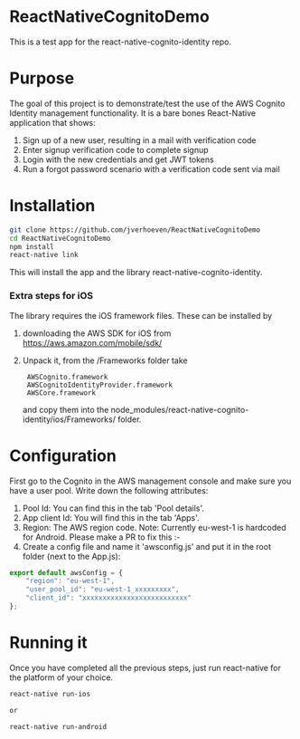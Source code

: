 # ReactNativeCognitoDemo
This is a test app for the react-native-cognito-identity repo.

# Purpose
The goal of this project is to demonstrate/test the use of the AWS Cognito Identity management functionality. It is a bare bones React-Native application that shows:

1. Sign up of a new user, resulting in a mail with verification code
2. Enter signup verification code to complete signup
3. Login with the new credentials and get JWT tokens
4. Run a forgot password scenario with a verification code sent via mail

# Installation

```bash
git clone https://github.com/jverhoeven/ReactNativeCognitoDemo
cd ReactNativeCognitoDemo
npm install
react-native link
```

This will install the app and the library react-native-cognito-identity. 

### Extra steps for iOS
The library requires the iOS framework files. These can be installed by 

1. downloading the AWS SDK for iOS from https://aws.amazon.com/mobile/sdk/
2. Unpack it, from the /Frameworks folder take 

		AWSCognito.framework
		AWSCognitoIdentityProvider.framework
		AWSCore.framework
	
	and copy them into the node_modules/react-native-cognito-identity/ios/Frameworks/ folder.

# Configuration

First go to the Cognito in the AWS management console and make sure you have a user pool. Write down the following attributes:

1. Pool Id: You can find this in the tab 'Pool details'.
2. App client Id: You will find this in the tab 'Apps'.
3. Region: The AWS region code. Note: Currently eu-west-1 is hardcoded for Android. Please make a PR to fix this :-
3. Create a config file and name it 'awsconfig.js' and put it in the root folder (next to the App.js):

```javascript
export default awsConfig = {
    "region": "eu-west-1",
    "user_pool_id": "eu-west-1_xxxxxxxxx",
    "client_id": "xxxxxxxxxxxxxxxxxxxxxxxxxx"
};
```


# Running it
Once you have completed all the previous steps, just run react-native for the platform of your choice.

```bash
react-native run-ios

or 

react-native run-android
```

